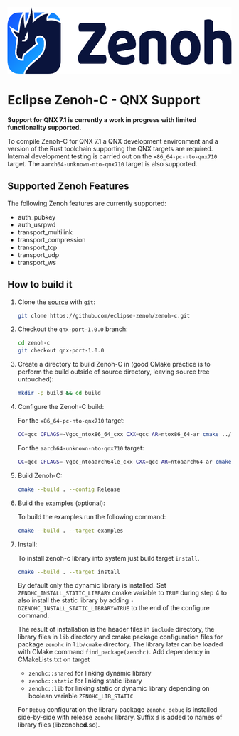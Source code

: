 <img src="https://raw.githubusercontent.com/eclipse-zenoh/zenoh/master/zenoh-dragon.png" height="150">

# Eclipse Zenoh-C - QNX Support

**Support for QNX 7.1 is currently a work in progress with limited functionality supported.**

To compile Zenoh-C for QNX 7.1 a QNX development environment and a version of the Rust toolchain supporting the QNX targets are required. Internal development testing is carried out on the `x86_64-pc-nto-qnx710` target. The `aarch64-unknown-nto-qnx710` target is also supported.

## Supported Zenoh Features

The following Zenoh features are currently supported:

* auth_pubkey
* auth_usrpwd
* transport_multilink
* transport_compression
* transport_tcp
* transport_udp
* transport_ws

## How to build it

1. Clone the [source] with `git`:

   ```bash
   git clone https://github.com/eclipse-zenoh/zenoh-c.git
   ```

   [source]: https://github.com/eclipse-zenoh/zenoh-c

2. Checkout the `qnx-port-1.0.0` branch:

   ```bash
   cd zenoh-c
   git checkout qnx-port-1.0.0
   ```

3. Create a directory to build Zenoh-C in (good CMake practice is to perform the build outside of source directory, leaving source tree untouched):

   ```bash
   mkdir -p build && cd build
   ```

4. Configure the Zenoh-C build:

   For the `x86_64-pc-nto-qnx710` target:

   ```bash
   CC=qcc CFLAGS=-Vgcc_ntox86_64_cxx CXX=qcc AR=ntox86_64-ar cmake ../zenoh-c -DZENOHC_CARGO_FLAGS="--no-default-features;--features=zenoh/auth_pubkey,zenoh/auth_usrpwd,zenoh/transport_multilink,zenoh/transport_compression,zenoh/transport_tcp,zenoh/transport_udp,zenoh/transport_ws" -DZENOHC_CUSTOM_TARGET="x86_64-pc-nto-qnx710" -DCMAKE_INSTALL_PREFIX=<install location>
   ```

   For the `aarch64-unknown-nto-qnx710` target:

   ```bash
   CC=qcc CFLAGS=-Vgcc_ntoaarch64le_cxx CXX=qcc AR=ntoaarch64-ar cmake ../zenoh-c -DZENOHC_CARGO_FLAGS="--no-default-features;--features=zenoh/auth_pubkey,zenoh/auth_usrpwd,zenoh/transport_multilink,zenoh/transport_compression,zenoh/transport_tcp,zenoh/transport_udp,zenoh/transport_ws" -DZENOHC_CUSTOM_TARGET="aarch64-unknown-nto-qnx710" -DCMAKE_INSTALL_PREFIX=<install location>
   ```

5. Build Zenoh-C:

   ```bash
   cmake --build . --config Release
   ```

6. Build the examples (optional):

   To build the examples run the following command:

   ```bash
   cmake --build . --target examples
   ```

7. Install:

   To install zenoh-c library into system just build target `install`.

   ```bash
   cmake --build . --target install
   ```  

   By default only the dynamic library is installed. Set `ZENOHC_INSTALL_STATIC_LIBRARY` cmake variable to `TRUE` during step 4 to also install the static library by adding `-DZENOHC_INSTALL_STATIC_LIBRARY=TRUE` to the end of the configure command.

   The result of installation is the header files in `include` directory, the library files in `lib` directory and cmake package configuration files for package `zenohc` in `lib/cmake` directory. The library later can be loaded with CMake command `find_package(zenohc)`.
   Add dependency in CMakeLists.txt on target

   - `zenohc::shared` for linking dynamic library
   - `zenohc::static` for linking static library
   - `zenohc::lib` for linking static or dynamic library depending on boolean variable `ZENOHC_LIB_STATIC`

   For `Debug` configuration the library package `zenohc_debug` is installed side-by-side with release `zenohc` library. Suffix `d` is added to names of library files (libzenohc**d**.so).
